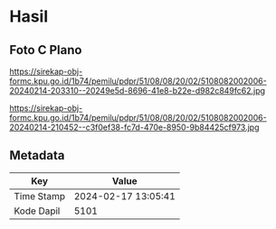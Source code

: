 # Hasil

## Foto C Plano

https://sirekap-obj-formc.kpu.go.id/1b74/pemilu/pdpr/51/08/08/20/02/5108082002006-20240214-203310--20249e5d-8696-41e8-b22e-d982c849fc62.jpg

https://sirekap-obj-formc.kpu.go.id/1b74/pemilu/pdpr/51/08/08/20/02/5108082002006-20240214-210452--c3f0ef38-fc7d-470e-8950-9b84425cf973.jpg


## Metadata

| Key        | Value               |
| ---------- | ------------------- |
| Time Stamp | 2024-02-17 13:05:41 |
| Kode Dapil | 5101                |



